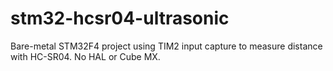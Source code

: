 # stm32-hcsr04-ultrasonic
Bare-metal STM32F4 project using TIM2 input capture to measure distance with HC-SR04.
No HAL or Cube MX.
